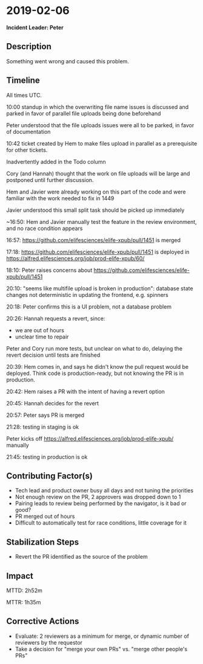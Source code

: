 # 2019-02-06

**Incident Leader: Peter**

## Description

Something went wrong and caused this problem.

## Timeline

All times UTC.

10:00 standup in which the overwriting file name issues is discussed and parked in favor of parallel file uploads being done beforehand

Peter understood that the file uploads issues were all to be parked, in favor of documentation

10:42 ticket created by Hem to make files upload in parallel as a prerequisite for other tickets.

Inadvertently added in the Todo column

Cory (and Hannah) thought that the work on file uploads will be large and postponed until further discussion.

Hem and Javier were already working on this part of the code and were familiar with the work needed to fix in 1449

Javier understood this small split task should be picked up immediately

~16:50: Hem and Javier manually test the feature in the review environment, and no race condition appears

16:57: https://github.com/elifesciences/elife-xpub/pull/1451 is merged

17:18: https://github.com/elifesciences/elife-xpub/pull/1451 is deployed in https://alfred.elifesciences.org/job/prod-elife-xpub/60/

18:10: Peter raises concerns about https://github.com/elifesciences/elife-xpub/pull/1451

20:10: "seems like multifile upload is broken in production": database state changes not deterministic in updating the frontend, e.g. spinners

20:18: Peter confirms this is a UI problem, not a database problem

20:26: Hannah requests a revert, since:

- we are out of hours
- unclear time to repair

Peter and Cory run more tests, but unclear on what to do, delaying the revert decision until tests are finished

20:39: Hem comes in, and says he didn't know the pull request would be deployed. Think code is production-ready, but not knowing the PR is in production.

20:42: Hem raises a PR with the intent of having a revert option

20:45: Hannah decides for the revert

20:57: Peter says PR is merged

21:28: testing in staging is ok

Peter kicks off https://alfred.elifesciences.org/job/prod-elife-xpub/ manually

21:45: testing in production is ok

## Contributing Factor(s)

- Tech lead and product owner busy all days and not tuning the priorities
- Not enough review on the PR, 2 approvers was dropped down to 1
- Pairing leads to review being performed by the navigator, is it bad or good?
- PR merged out of hours
- Difficult to automatically test for race conditions, little coverage for it

## Stabilization Steps

- Revert the PR identified as the source of the problem

## Impact

MTTD: 2h52m

MTTR: 1h35m

## Corrective Actions

- Evaluate: 2 reviewers as a minimum for merge, or dynamic number of reviewers by the requestor
- Take a decision for "merge your own PRs" vs. "merge other people's PRs"
